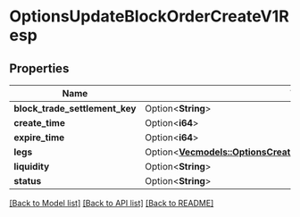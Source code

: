 # OptionsUpdateBlockOrderCreateV1Resp

## Properties

Name | Type | Description | Notes
------------ | ------------- | ------------- | -------------
**block_trade_settlement_key** | Option<**String**> |  | [optional]
**create_time** | Option<**i64**> |  | [optional]
**expire_time** | Option<**i64**> |  | [optional]
**legs** | Option<[**Vec<models::OptionsCreateBlockOrderCreateV1RespLegsInner>**](OptionsCreateBlockOrderCreateV1Resp_legs_inner.md)> |  | [optional]
**liquidity** | Option<**String**> |  | [optional]
**status** | Option<**String**> |  | [optional]

[[Back to Model list]](../README.md#documentation-for-models) [[Back to API list]](../README.md#documentation-for-api-endpoints) [[Back to README]](../README.md)


